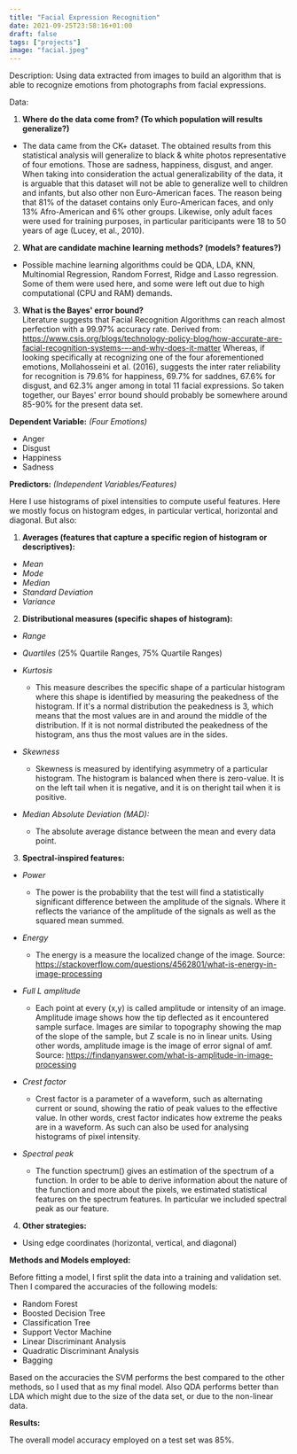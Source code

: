 ```yaml
---
title: "Facial Expression Recognition"
date: 2021-09-25T23:58:16+01:00
draft: false
tags: ["projects"]
image: "facial.jpeg"
---
```

Description: Using data extracted from images to build an algorithm that is able to recognize emotions from photographs from facial expressions. 

Data:

1. **Where do the data come from? (To which population will results generalize?)**
- The data came from the CK+ dataset. The obtained results from this statistical analysis will generalize to black & white photos representative of four emotions. Those are sadness, happiness, disgust, and anger. When taking into consideration the actual generalizability of the data, it is arguable that this dataset will not be able to generalize well to children and infants, but also other non Euro-American faces. The reason being that 81% of the dataset contains only Euro-American faces, and only 13% Afro-American and 6% other groups. Likewise, only adult faces were used for training purposes, in particular pariticipants were 18 to 50 years of age (Lucey, et al., 2010).

2. **What are candidate machine learning methods? (models? features?)**
- Possible machine learning algorithms could be QDA, LDA, KNN, Multinomial Regression, Random Forrest, Ridge and Lasso regression. Some of them were used here, and some were left out due to high computational (CPU and RAM) demands.

3. **What is the Bayes' error bound?**  
Literature suggests that Facial Recognition Algorithms can reach almost perfection with a 99.97% accuracy rate. Derived from: https://www.csis.org/blogs/technology-policy-blog/how-accurate-are-facial-recognition-systems-–-and-why-does-it-matter Whereas, if looking specifically at recognizing one of the four aforementioned emotions, Mollahosseini et al. (2016), suggests the inter rater reliability for recognition is 79.6% for happiness, 69.7% for saddnes, 67.6% for disgust, and 62.3% anger among in total 11 facial expressions. So taken together, our Bayes' error bound should probably be somewhere around 85-90% for the present data set.

**Dependent Variable:** _(Four Emotions)_  

- Anger
- Disgust
- Happiness 
- Sadness

**Predictors:** _(Independent Variables/Features)_

Here I use histograms of pixel intensities to compute useful features. Here we mostly focus on histogram edges, in particular vertical, horizontal and diagonal. But also: 

1. **Averages (features that capture a specific region of histogram or descriptives):** 
- _Mean_
- _Mode_
- _Median_
- _Standard Deviation_
- _Variance_

2. **Distributional measures (specific shapes of histogram):**

- _Range_
- _Quartiles_ (25% Quartile Ranges, 75% Quartile Ranges)
- _Kurtosis_
  - This measure describes the specific shape of a particular histogram where this
    shape is identified by measuring the peakedness of the histogram. If it's a
    normal distribution the peakedness is 3, which means that the most values are in
    and around the middle of the distribution. If it is not normal distributed the
    peakedness of the histogram, ans thus the most values are in the sides.
    
- _Skewness_ 
  - Skewness is measured by identifying asymmetry of a particular
    histogram. The histogram is balanced when there is zero-value. It is on the left
    tail when it is negative, and it is on theright tail when it is positive.
    
- _Median Absolute Deviation (MAD):_
  - The absolute average distance between the mean and every data point.

3. **Spectral-inspired features:**

- _Power_
  - The power is the probability that the test will find a statistically significant
    difference between the amplitude of the signals. Where it reflects the variance
    of the amplitude of the signals as well as the squared mean summed.
    
- _Energy_
  - The energy is a measure the localized change of the image. 
   Source: 
   https://stackoverflow.com/questions/4562801/what-is-energy-in-image-processing
   
- _Full L amplitude_
  - Each point at every (x,y) is called amplitude or intensity of an image.
   Amplitude image shows how the tip deflected as it encountered sample surface.
   Images are similar to topography showing the map of the slope of the sample, but
   Z scale is no in linear units. Using other words, amplitude image is the image of
   error signal of amf. 
   Source: https://findanyanswer.com/what-is-amplitude-in-image-processing
  
- _Crest factor_
  - Crest factor is a parameter of a waveform, such as alternating current or sound,
    showing the ratio of peak values to the effective value. In other words, crest
    factor indicates how extreme the peaks are in a waveform. As such can also be
    used for analysing histograms of pixel intensity. 
    
- _Spectral peak_
  - The function spectrum() gives an estimation of the spectrum of a function. In
    order to be able to derive information about the nature of the function and more
    about the pixels, we estimated statistical features on the spectrum features. In
    particular we included spectral peak as our feature.

4. **Other strategies:**

- Using edge coordinates (horizontal, vertical, and diagonal)

**Methods and Models employed:** 

Before fitting a model, I first split the data into a training and validation set. Then I compared the accuracies of the following models:

- Random Forest
- Boosted Decision Tree
- Classification Tree
- Support Vector Machine
- Linear Discriminant Analysis
- Quadratic Discriminant Analysis
- Bagging

Based on the accuracies  the SVM performs the best compared to the other methods, so I used that as my final model. Also QDA performs better than LDA which might due to the size of the data set, or due to the non-linear data.

**Results:**

The overall model accuracy employed on a test set was 85%. 

